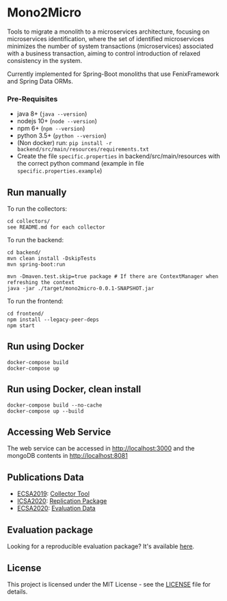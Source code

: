 # Mono2Micro

Tools to migrate a monolith to a microservices architecture, focusing on microservices identification, where the set of identified microservices minimizes the number of system transactions (microservices) associated with a business transaction, aiming to control introduction of relaxed consistency in the system.

Currently implemented for Spring-Boot monoliths that use FenixFramework and Spring Data ORMs.

### Pre-Requisites

- java 8+     (```java --version```)
- nodejs 10+  (```node --version```)
- npm 6+      (```npm --version```)
- python 3.5+   (```python --version```)
- (Non docker) run: ```pip install -r backend/src/main/resources/requirements.txt```
- Create the file ```specific.properties``` in backend/src/main/resources with the correct python command (example in file ```specific.properties.example```)

## Run manually

To run the collectors:

	cd collectors/
	see README.md for each collector

To run the backend:
	
	cd backend/
	mvn clean install -DskipTests
	mvn spring-boot:run

    mvn -Dmaven.test.skip=true package # If there are ContextManager when refreshing the context
    java -jar ./target/mono2micro-0.0.1-SNAPSHOT.jar

To run the frontend:
	
	cd frontend/
	npm install --legacy-peer-deps
	npm start

## Run using Docker

    docker-compose build
    docker-compose up

## Run using Docker, clean install

    docker-compose build --no-cache
    docker-compose up --build

## Accessing Web Service

The web service can be accessed in <http://localhost:3000> and the mongoDB contents in <http://localhost:8081>

## Publications Data
- [ECSA2019](https://doi.org/10.1007/978-3-030-29983-5_3): [Collector Tool](https://github.com/socialsoftware/mono2micro/tree/master/collectors/java-callgraph)
- [ICSA2020](https://doi.org/10.1109/ICSA47634.2020.00024): [Replication Package](https://github.com/socialsoftware/mono2micro/tree/master/data/icsa2020)
- [ECSA2020](https://doi.org/10.1007/978-3-030-58923-3_3): [Evaluation Data](https://github.com/socialsoftware/mono2micro/tree/master/data/ecsa2020/evaluation)

## Evaluation package

Looking for a reproducible evaluation package? It's available [here](https://github.com/socialsoftware/mono2micro/tree/master/data/commit).

## License
This project is licensed under the MIT License - see the [LICENSE](https://github.com/socialsoftware/mono2micro/blob/master/LICENSE) file for details.
